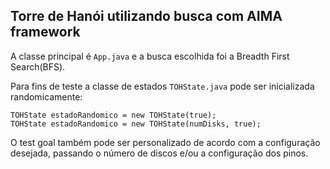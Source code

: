 ## Torre de Hanói utilizando busca com AIMA framework
A classe principal é `App.java` e a busca escolhida foi a Breadth First Search(BFS).

Para fins de teste a classe de estados `TOHState.java` pode ser inicializada randomicamente:
```
TOHState estadoRandomico = new TOHState(true);
TOHState estadoRandomico = new TOHState(numDisks, true);
```

O test goal também pode ser personalizado de acordo com a configuração desejada, passando o número de discos e/ou a configuração dos pinos.
